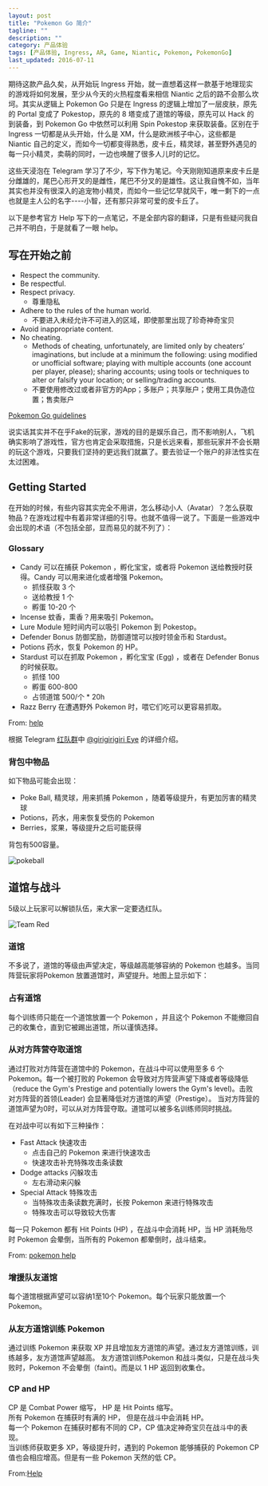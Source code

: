 ```yaml
---
layout: post
title: "Pokemon Go 简介"
tagline: ""
description: ""
category: 产品体验
tags: [产品体验, Ingress, AR, Game, Niantic, Pokemon, PokemonGo]
last_updated: 2016-07-11
---
```


期待这款产品久矣，从开始玩 Ingress 开始，就一直想着这样一款基于地理现实的游戏将如何发展，至少从今天的火热程度看来相信 Niantic 之后的路不会那么坎坷。其实从逻辑上 Pokemon Go 只是在 Ingress 的逻辑上增加了一层皮肤，原先的 Portal 变成了 Pokestop，原先的 8 塔变成了道馆的等级，原先可以 Hack 的到装备，到 Pokemon Go 中依然可以利用 Spin Pokestop 来获取装备。区别在于 Ingress 一切都是从头开始，什么是 XM，什么是欧洲核子中心，这些都是 Niantic 自己的定义，而如今一切都变得熟悉，皮卡丘，精灵球，甚至野外遇见的每一只小精灵，卖萌的同时，一边也唤醒了很多人儿时的记忆。

这些天浸泡在 Telegram 学习了不少，写下作为笔记。今天刚刚知道原来皮卡丘是分雌雄的，尾巴心形开叉的是雌性，尾巴不分叉的是雄性。这让我自愧不如，当年其实也并没有很深入的追宠物小精灵，而如今一些记忆早就风干，唯一剩下的一点也就是主人公的名字----小智，还有那只非常可爱的皮卡丘了。

以下是参考官方 Help 写下的一点笔记，不是全部内容的翻译，只是有些疑问我自己并不明白，于是就看了一眼 help。

## 写在开始之前

- Respect the community.
- Be respectful.
- Respect privacy.
	- 尊重隐私
- Adhere to the rules of the human world.
	- 不要进入未经允许不可进入的区域，即使那里出现了珍奇神奇宝贝
- Avoid inappropriate content.
- No cheating.
	- Methods of cheating, unfortunately, are limited only by cheaters’ imaginations, but include at a minimum the following: using modified or unofficial software; playing with multiple accounts (one account per player, please); sharing accounts; using tools or techniques to alter or falsify your location; or selling/trading accounts.
	- 不要使用修改过或者非官方的App；多账户；共享账户；使用工具伪造位置；售卖账户

[Pokemon Go guidelines](https://support.pokemongo.nianticlabs.com/hc/en-us/articles/221993967-Pok%C3%A9mon-GO-Trainer-guidelines)

说实话其实并不在乎Fake的玩家，游戏的目的是娱乐自己，而不影响别人，飞机确实影响了游戏性，官方也肯定会采取措施，只是长远来看，那些玩家并不会长期的玩这个游戏，只要我们坚持的更远我们就赢了。要去验证一个账户的非法性实在太过困难。

## Getting Started
在开始的时候，有些内容其实完全不用讲，怎么移动小人（Avatar）？怎么获取物品？在游戏过程中有着非常详细的引导。也就不值得一说了。下面是一些游戏中会出现的术语（不包括全部，显而易见的就不列了）：

### Glossary

- Candy 可以在捕获 Pokemon ，孵化宝宝，或者将 Pokemon 送给教授时获得。Candy 可以用来进化或者增强 Pokemon。
    - 抓怪获取 3 个
    - 送给教授 1 个
    - 孵蛋 10-20 个
- Incense 蚊香，熏香？用来吸引 Pokemon。
- Lure Module 短时间内可以吸引 Pokemon 到 Pokestop。
- Defender Bonus 防御奖励，防御道馆可以按时领金币和 Stardust。
- Potions 药水，恢复 Pokemon 的 HP。
- Stardust  可以在抓取 Pokemon ，孵化宝宝 (Egg) ，或者在 Defender Bonus 的时候获取。
    - 抓怪 100
    - 孵蛋 600-800
    - 占领道馆 500/个 * 20h
- Razz Berry 在遭遇野外 Pokemon 时，喂它们吃可以更容易抓取。

From: [help](https://support.pokemongo.nianticlabs.com/hc/en-us/articles/222049307-Glossary)

根据 Telegram [红队群](https://goo.gl/GcYCZz)中 [@girigirigiri Eye](https://telegram.me/anorlondo) 的详细介绍。

### 背包中物品

如下物品可能会出现：

- Poke Ball, 精灵球，用来抓捕 Pokemon ，随着等级提升，有更加厉害的精灵球
- Potions，药水，用来恢复受伤的 Pokemon
- Berries，浆果，等级提升之后可能获得

背包有500容量。

![pokeball](https://lh5.googleusercontent.com/-cnfX7J00fKM/V4JkliUDlXI/AAAAAAAA_xk/l6hCID4XIbINHoc1ZMoucd_M0eX2FVrmQCL0B/w550-h528-no/pokeball.png)

## 道馆与战斗
5级以上玩家可以解锁队伍，来大家一定要选红队。

![Team Red](https://lh5.googleusercontent.com/-5Cz7oZM3mYo/V4JlNj49ymI/AAAAAAAA_yE/9BI9z9Q7JyYEVYtyCKdfhe2heh48XBVuACL0B/w491-h872-no/Screenshot_20160706-142412.png)

### 道馆
不多说了，道馆的等级由声望决定，等级越高能够容纳的 Pokemon 也越多。当同阵营玩家将Pokemon 放置道馆时，声望提升。地图上显示如下：

### 占有道馆
每个训练师只能在一个道馆放置一个 Pokemon ，并且这个 Pokemon 不能撤回自己的收集仓，直到它被踢出道馆，所以谨慎选择。

### 从对方阵营夺取道馆
通过打败对方阵营在道馆中的 Pokemon，在战斗中可以使用至多 6 个Pokemon。每一个被打败的 Pokemon 会导致对方阵营声望下降或者等级降低（reduce the Gym's Prestige and potentially lowers the Gym's level)。击败对方阵营的首领(Leader) 会显著降低对方道馆的声望（Prestige）。 当对方阵营的道馆声望为0时，可以从对方阵营夺取。道馆可以被多名训练师同时挑战。

在对战中可以有如下三种操作：

- Fast Attack 快速攻击
    - 点击自己的 Pokemon 来进行快速攻击
    - 快速攻击补充特殊攻击条读数
- Dodge attacks 闪躲攻击
    - 左右滑动来闪躲
- Special Attack 特殊攻击
    - 当特殊攻击条读数充满时，长按 Pokemon 来进行特殊攻击
    - 特殊攻击可以导致较大伤害

每一只 Pokemon 都有 Hit Points (HP) ，在战斗中会消耗 HP，当 HP 消耗殆尽时 Pokemon 会晕倒，当所有的 Pokemon 都晕倒时，战斗结束。

From: [pokemon help](https://support.pokemongo.nianticlabs.com/hc/en-us/articles/222049667-Claim-a-Gym-from-a-rival-team-)

### 增援队友道馆
每个道馆根据声望可以容纳1至10个 Pokemon。每个玩家只能放置一个 Pokemon。

### 从友方道馆训练 Pokemon
通过训练 Pokemon 来获取 XP 并且增加友方道馆的声望。通过友方道馆训练，训练越多，友方道馆声望越高。
友方道馆训练Pokemon 和战斗类似，只是在战斗失败时，Pokemon 不会晕倒（faint)。而是以 1 HP 返回到收集仓。

### CP and HP
CP 是 Combat Power 缩写， HP 是 Hit Points 缩写。  
所有 Pokemon 在捕获时有满的 HP， 但是在战斗中会消耗 HP。  
每一个 Pokemon 在捕获时都有不同的 CP，CP 值决定神奇宝贝在战斗中的表现。  
当训练师获取更多 XP，等级提升时，遇到的 Pokemon 能够捕获的 Pokemon CP 值也会相应增高。但是有一些 Pokemon 天然的低 CP。  

From:[Help](https://support.pokemongo.nianticlabs.com/hc/en-us/articles/222049707)


